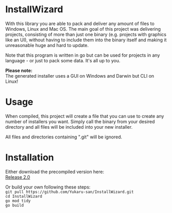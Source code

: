 # InstallWizard
With this library you are able to pack and deliver any amount of files to Windows, Linux and Mac OS.
The main goal of this project was delivering projects, consisting of more than just one binary (e.g. projects with graphics
like an UI), without having to include them into the binary itself and making it unreasonable huge and hard to update.

Note that this program is written in go but can be used for projects in any language - or just to pack some data. It's all
up to you.

<b>Please note:</b><br>
The generated installer uses a GUI on Windows and Darwin but CLI on Linux!

# Usage
When compiled, this project will create a file that you can use to create any number of installers you want.
Simply call the binary from your desired directory and all files will be included into your new installer.

All files and directories containing ".git" will be ignored.

# Installation
Either download the precompiled version here:<br>
[Release 2.0](https://github.com/Yukaru-san/InstallWizard/releases/tag/2.0)<br>

Or build your own following these steps:<br>
```git pull https://github.com/Yukaru-san/InstallWizard.git```<br>
```cd InstallWizard```<br>
```go mod tidy```<br>
```go build```<br>
